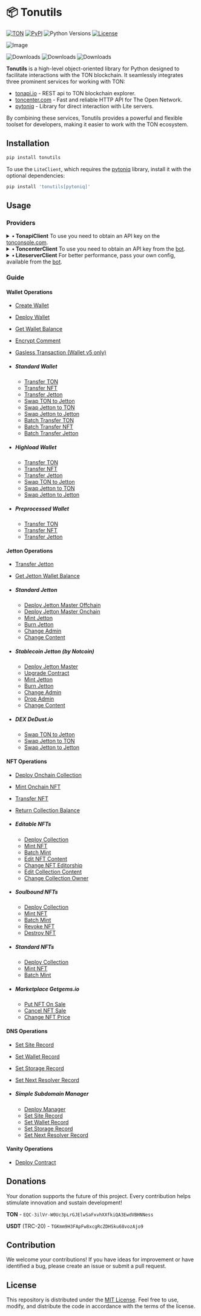 # 📦 Tonutils

[![TON](https://img.shields.io/badge/TON-grey?logo=TON&logoColor=40AEF0)](https://ton.org)
[![PyPI](https://img.shields.io/pypi/v/tonutils.svg?color=FFE873&labelColor=3776AB)](https://pypi.python.org/pypi/tonutils)
![Python Versions](https://img.shields.io/badge/Python-3.10%20--%203.12-black?color=FFE873&labelColor=3776AB)
[![License](https://img.shields.io/github/license/nessshon/tonutils)](LICENSE)

![Image](https://telegra.ph//file/068ea06087c9ce8c6bfed.jpg)

![Downloads](https://pepy.tech/badge/tonutils)
![Downloads](https://pepy.tech/badge/tonutils/month)
![Downloads](https://pepy.tech/badge/tonutils/week)

**Tonutils** is a high-level object-oriented library for Python designed to facilitate interactions with the TON
blockchain. It seamlessly integrates three prominent services for working with TON:

- [tonapi.io](https://tonapi.io) - REST api to TON blockchain explorer.
- [toncenter.com](https://toncenter.com) - Fast and reliable HTTP API for The Open Network.
- [pytoniq](https://github.com/yungwine/pytoniq) - Library for direct interaction with Lite servers.

By combining these services, Tonutils provides a powerful and flexible toolset for developers, making it easier to work
with the TON ecosystem.

## Installation

```bash
pip install tonutils
```

To use the `LiteClient`, which requires the [pytoniq](https://github.com/yungwine/pytoniq) library, install it with the
optional dependencies:

```bash
pip install 'tonutils[pytoniq]'
```

## Usage

### Providers

<details>
<summary><b>• TonapiClient</b> To use you need to obtain an API key on the <a href="https://tonconsole.com" target="_blank">tonconsole.com</a>.</summary>

Client Initialization

```python
from tonutils.client import TonapiClient

API_KEY = ""
IS_TESTNET = True
client = TonapiClient(api_key=API_KEY, is_testnet=IS_TESTNET)
```

</details>

<details>
<summary><b>• ToncenterClient</b> To use you need to obtain an API key from the <a href="https://t.me/tonapibot" target="_blank">bot</a>.</summary>

Client Initialization

```python
from tonutils.client import ToncenterClient

API_KEY = ""
IS_TESTNET = True
client = ToncenterClient(api_key=API_KEY, is_testnet=IS_TESTNET)
```

</details>

<details>
<summary><b>• LiteserverClient</b> For better performance, pass your own config, available from the <a href="https://t.me/liteserver_bot" target="_blank">bot</a>.</summary>

Client Initialization:

```python
from tonutils.client import LiteserverClient

config = None
IS_TESTNET = True
client = LiteserverClient(config=config, is_testnet=IS_TESTNET)
```

</details>

### Guide

#### Wallet Operations

- [Create Wallet](https://github.com/nessshon/tonutils/tree/main/examples/wallet/create_wallet.py)
- [Deploy Wallet](https://github.com/nessshon/tonutils/tree/main/examples/wallet/deploy_wallet.py)
- [Get Wallet Balance](https://github.com/nessshon/tonutils/tree/main/examples/wallet/get_balance.py)
- [Encrypt Comment](https://github.com/nessshon/tonutils/tree/main/examples/wallet/encrypt_comment.py)
- [Gasless Transaction (Wallet v5 only)](https://github.com/nessshon/tonutils/tree/main/examples/wallet/gasless_transaction.py)

- ##### Standard Wallet

  - [Transfer TON](https://github.com/nessshon/tonutils/tree/main/examples/wallet/common/transfer_ton.py)
  - [Transfer NFT](https://github.com/nessshon/tonutils/tree/main/examples/wallet/common/transfer_nft.py)
  - [Transfer Jetton](https://github.com/nessshon/tonutils/tree/main/examples/wallet/common/transfer_jetton.py)
  - [Swap TON to Jetton](https://github.com/nessshon/tonutils/tree/main/examples/wallet/common/dex/dedust/swap_ton_to_jetton.py)
  - [Swap Jetton to TON](https://github.com/nessshon/tonutils/tree/main/examples/wallet/common/dex/dedust/swap_jetton_to_ton.py)
  - [Swap Jetton to Jetton](https://github.com/nessshon/tonutils/tree/main/examples/wallet/common/dex/dedust/swap_jetton_to_jetton.py)
  - [Batch Transfer TON](https://github.com/nessshon/tonutils/tree/main/examples/wallet/common/batch_transfer_ton.py)
  - [Batch Transfer NFT](https://github.com/nessshon/tonutils/tree/main/examples/wallet/common/batch_transfer_nft.py)
  - [Batch Transfer Jetton](https://github.com/nessshon/tonutils/tree/main/examples/wallet/common/batch_transfer_jetton.py)

- ##### Highload Wallet

  - [Transfer TON](https://github.com/nessshon/tonutils/tree/main/examples/wallet/highload/transfer_ton.py)
  - [Transfer NFT](https://github.com/nessshon/tonutils/tree/main/examples/wallet/highload/transfer_nft.py)
  - [Transfer Jetton](https://github.com/nessshon/tonutils/tree/main/examples/wallet/highload/transfer_jetton.py)
  - [Swap TON to Jetton](https://github.com/nessshon/tonutils/tree/main/examples/wallet/highload/dex/dedust/swap_ton_to_jetton.py)
  - [Swap Jetton to TON](https://github.com/nessshon/tonutils/tree/main/examples/wallet/highload/dex/dedust/swap_jetton_to_ton.py)
  - [Swap Jetton to Jetton](https://github.com/nessshon/tonutils/tree/main/examples/wallet/highload/dex/dedust/swap_jetton_to_jetton.py)

- ##### Preprocessed Wallet

  - [Transfer TON](https://github.com/nessshon/tonutils/tree/main/examples/wallet/preprocessed/transfer_ton.py)
  - [Transfer NFT](https://github.com/nessshon/tonutils/tree/main/examples/wallet/preprocessed/transfer_nft.py)
  - [Transfer Jetton](https://github.com/nessshon/tonutils/tree/main/examples/wallet/preprocessed/transfer_jetton.py)

#### Jetton Operations

- [Transfer Jetton](https://github.com/nessshon/tonutils/tree/main/examples/jetton/transfer_jetton.py)
- [Get Jetton Wallet Balance](https://github.com/nessshon/tonutils/tree/main/examples/jetton/get_balance.py)

- ##### Standard Jetton
  - [Deploy Jetton Master Offchain](https://github.com/nessshon/tonutils/tree/main/examples/jetton/standard/deploy_master.py)
  - [Deploy Jetton Master Onchain](https://github.com/nessshon/tonutils/tree/main/examples/jetton/standard/deploy_master_onchain.py)
  - [Mint Jetton](https://github.com/nessshon/tonutils/tree/main/examples/jetton/standard/mint_jetton.py)
  - [Burn Jetton](https://github.com/nessshon/tonutils/tree/main/examples/jetton/standard/burn_jetton.py)
  - [Change Admin](https://github.com/nessshon/tonutils/tree/main/examples/jetton/standard/change_admin.py)
  - [Change Content](https://github.com/nessshon/tonutils/tree/main/examples/jetton/standard/change_content.py)

- ##### Stablecoin Jetton (by Notcoin)
  - [Deploy Jetton Master](https://github.com/nessshon/tonutils/tree/main/examples/jetton/stablecoin/deploy_master.py)
  - [Upgrade Contract](https://github.com/nessshon/tonutils/tree/main/examples/jetton/stablecoin/upgrade_contract.py)
  - [Mint Jetton](https://github.com/nessshon/tonutils/tree/main/examples/jetton/stablecoin/mint_jetton.py)
  - [Burn Jetton](https://github.com/nessshon/tonutils/tree/main/examples/jetton/stablecoin/burn_jetton.py)
  - [Change Admin](https://github.com/nessshon/tonutils/tree/main/examples/jetton/stablecoin/change_admin.py)
  - [Drop Admin](https://github.com/nessshon/tonutils/tree/main/examples/jetton/stablecoin/drop_admin.py)
  - [Change Content](https://github.com/nessshon/tonutils/tree/main/examples/jetton/stablecoin/change_content.py)

- ##### DEX DeDust.io

  - [Swap TON to Jetton](https://github.com/nessshon/tonutils/tree/main/examples/jetton/dex/dedust/swap_ton_to_jetton.py)
  - [Swap Jetton to TON](https://github.com/nessshon/tonutils/tree/main/examples/jetton/dex/dedust/swap_jetton_to_ton.py)
  - [Swap Jetton to Jetton](https://github.com/nessshon/tonutils/tree/main/examples/jetton/dex/dedust/swap_jetton_to_jetton.py)

#### NFT Operations

- [Deploy Onchain Collection](https://github.com/nessshon/tonutils/tree/main/examples/nft/deploy_onchain_collection.py)
- [Mint Onchain NFT](https://github.com/nessshon/tonutils/tree/main/examples/nft/mint_onchain_nft.py)
- [Transfer NFT](https://github.com/nessshon/tonutils/tree/main/examples/nft/transfer_nft.py)
- [Return Collection Balance](https://github.com/nessshon/tonutils/tree/main/examples/nft/return_collection_balance.py)

- ##### Editable NFTs

  - [Deploy Collection](https://github.com/nessshon/tonutils/tree/main/examples/nft/editbale/deploy_collection.py)
  - [Mint NFT](https://github.com/nessshon/tonutils/tree/main/examples/nft/editbale/mint_nft.py)
  - [Batch Mint](https://github.com/nessshon/tonutils/tree/main/examples/nft/editbale/batch_mint.py)
  - [Edit NFT Content](https://github.com/nessshon/tonutils/tree/main/examples/nft/editbale/edit_nft_content.py)
  - [Change NFT Editorship](https://github.com/nessshon/tonutils/tree/main/examples/nft/editbale/change_nft_editorship.py)
  - [Edit Collection Content](https://github.com/nessshon/tonutils/tree/main/examples/nft/editbale/edit_collection_content.py)
  - [Change Collection Owner](https://github.com/nessshon/tonutils/tree/main/examples/nft/editbale/change_collection_owner.py)

- ##### Soulbound NFTs

  - [Deploy Collection](https://github.com/nessshon/tonutils/tree/main/examples/nft/soulbound/deploy_collection.py)
  - [Mint NFT](https://github.com/nessshon/tonutils/tree/main/examples/nft/soulbound/mint_nft.py)
  - [Batch Mint](https://github.com/nessshon/tonutils/tree/main/examples/nft/soulbound/batch_mint.py)
  - [Revoke NFT](https://github.com/nessshon/tonutils/tree/main/examples/nft/soulbound/revoke_nft.py)
  - [Destroy NFT](https://github.com/nessshon/tonutils/tree/main/examples/nft/soulbound/destroy_nft.py)

- ##### Standard NFTs

  - [Deploy Collection](https://github.com/nessshon/tonutils/tree/main/examples/nft/standard/deploy_collection.py)
  - [Mint NFT](https://github.com/nessshon/tonutils/tree/main/examples/nft/standard/mint_nft.py)
  - [Batch Mint](https://github.com/nessshon/tonutils/tree/main/examples/nft/standard/batch_mint.py)

- ##### Marketplace Getgems.io

  - [Put NFT On Sale](https://github.com/nessshon/tonutils/tree/main/examples/nft/marketplace/getgems/put_on_sale.py)
  - [Cancel NFT Sale](https://github.com/nessshon/tonutils/tree/main/examples/nft/marketplace/getgems/cancel_sale.py)
  - [Change NFT Price](https://github.com/nessshon/tonutils/tree/main/examples/nft/marketplace/getgems/change_price.py)

#### DNS Operations

- [Set Site Record](https://github.com/nessshon/tonutils/tree/main/examples/dns/set_site.py)
- [Set Wallet Record](https://github.com/nessshon/tonutils/tree/main/examples/dns/set_wallet.py)
- [Set Storage Record](https://github.com/nessshon/tonutils/tree/main/examples/dns/set_storage.py)
- [Set Next Resolver Record](https://github.com/nessshon/tonutils/tree/main/examples/dns/set_next_resolver.py)

- ##### Simple Subdomain Manager

  - [Deploy Manager](https://github.com/nessshon/tonutils/tree/main/examples/dns/simple_subdomain/deploy_manager.py)
  - [Set Site Record](https://github.com/nessshon/tonutils/tree/main/examples/dns/simple_subdomain/set_site.py)
  - [Set Wallet Record](https://github.com/nessshon/tonutils/tree/main/examples/dns/simple_subdomain/set_wallet.py)
  - [Set Storage Record](https://github.com/nessshon/tonutils/tree/main/examples/dns/simple_subdomain/set_storage.py)
  - [Set Next Resolver Record](https://github.com/nessshon/tonutils/tree/main/examples/dns/simple_subdomain/set_next_resolver.py)

#### Vanity Operations

- [Deploy Contract](https://github.com/nessshon/tonutils/tree/main/examples/vanity/deploy_contract.py)

## Donations

Your donation supports the future of this project. Every contribution helps stimulate innovation and sustain
development!

**TON** - `EQC-3ilVr-W0Uc3pLrGJElwSaFxvhXXfkiQA3EwdVBHNNess`

**USDT** (TRC-20) - `TGKmm9H3FApFw8xcgRcZDHSku68vozAjo9`

## Contribution

We welcome your contributions! If you have ideas for improvement or have identified a bug, please create an issue or
submit a pull request.

## License

This repository is distributed under the [MIT License](LICENSE).
Feel free to use, modify, and distribute the code in accordance with the terms of the license.
